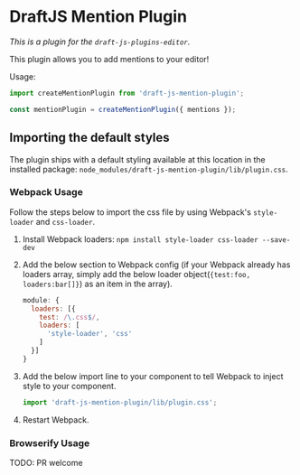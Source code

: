 # DraftJS Mention Plugin

*This is a plugin for the `draft-js-plugins-editor`.*

This plugin allows you to add mentions to your editor!

Usage:

```js
import createMentionPlugin from 'draft-js-mention-plugin';

const mentionPlugin = createMentionPlugin({ mentions });
```

## Importing the default styles

The plugin ships with a default styling available at this location in the installed package:
`node_modules/draft-js-mention-plugin/lib/plugin.css`.

### Webpack Usage
Follow the steps below to import the css file by using Webpack's `style-loader` and `css-loader`.

1. Install Webpack loaders: `npm install style-loader css-loader --save-dev`
2. Add the below section to Webpack config (if your Webpack already has loaders array, simply add the below loader object(`{test:foo, loaders:bar[]}`) as an item in the array).

    ```js
    module: {
      loaders: [{
        test: /\.css$/,
        loaders: [
          'style-loader', 'css'
        ]
      }]
    }
    ```

3. Add the below import line to your component to tell Webpack to inject style to your component.

    ```js
    import 'draft-js-mention-plugin/lib/plugin.css';
    ```
4. Restart Webpack.

### Browserify Usage

TODO: PR welcome
